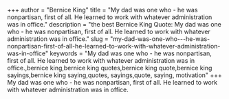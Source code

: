 +++
author = "Bernice King"
title = "My dad was one who - he was nonpartisan, first of all. He learned to work with whatever administration was in office."
description = "the best Bernice King Quote: My dad was one who - he was nonpartisan, first of all. He learned to work with whatever administration was in office."
slug = "my-dad-was-one-who---he-was-nonpartisan-first-of-all-he-learned-to-work-with-whatever-administration-was-in-office"
keywords = "My dad was one who - he was nonpartisan, first of all. He learned to work with whatever administration was in office.,bernice king,bernice king quotes,bernice king quote,bernice king sayings,bernice king saying,quotes, sayings,quote, saying, motivation"
+++
My dad was one who - he was nonpartisan, first of all. He learned to work with whatever administration was in office.

